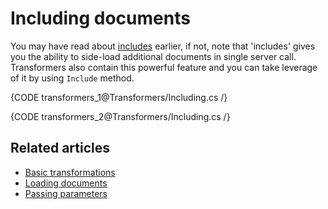 # Including documents

You may have read about [includes]() earlier, if not, note that 'includes' gives you the ability to side-load additional documents in single server call. Transformers also contain this powerful feature and you can take leverage of it by using `Include` method.

{CODE transformers_1@Transformers/Including.cs /}

{CODE transformers_2@Transformers/Including.cs /}

## Related articles

- [Basic transformations](../transformers/basic-transformations)
- [Loading documents](../transformers/loading-documents)
- [Passing parameters](../transformers/passing-parameters)